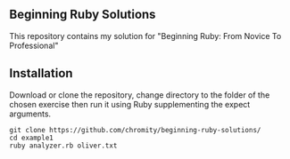 ## Beginning Ruby Solutions
This repository contains my solution for "Beginning Ruby: From Novice To Professional"

## Installation
Download or clone the repository, change directory to the folder of the chosen exercise then run it using Ruby supplementing the expect arguments.

```
git clone https://github.com/chromity/beginning-ruby-solutions/
cd example1
ruby analyzer.rb oliver.txt
```
